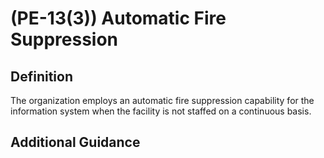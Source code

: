 
# (PE-13(3)) Automatic Fire Suppression

## Definition

The organization employs an automatic fire suppression capability for the information system when the facility is not staffed on a continuous basis.

## Additional Guidance


